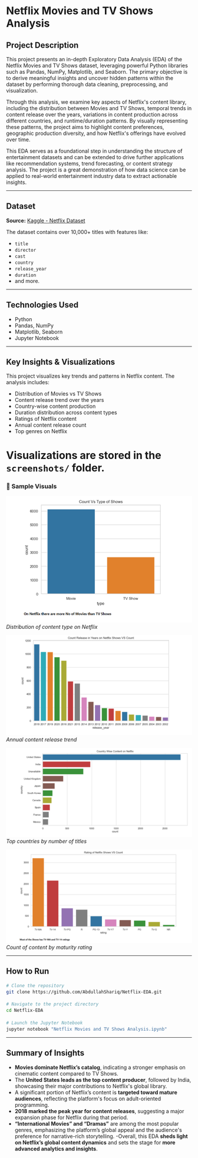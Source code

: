 #  Netflix Movies and TV Shows Analysis

##  Project Description

This project presents an in-depth Exploratory Data Analysis (EDA) of the Netflix Movies and TV Shows dataset, leveraging powerful Python libraries such as Pandas, NumPy, Matplotlib, and Seaborn. The primary objective is to derive meaningful insights and uncover hidden patterns within the dataset by performing thorough data cleaning, preprocessing, and visualization.

Through this analysis, we examine key aspects of Netflix's content library, including the distribution between Movies and TV Shows, temporal trends in content release over the years, variations in content production across different countries, and runtime/duration patterns. By visually representing these patterns, the project aims to highlight content preferences, geographic production diversity, and how Netflix's offerings have evolved over time.

This EDA serves as a foundational step in understanding the structure of entertainment datasets and can be extended to drive further applications like recommendation systems, trend forecasting, or content strategy analysis. The project is a great demonstration of how data science can be applied to real-world entertainment industry data to extract actionable insights.

---

##  Dataset
**Source:** [Kaggle - Netflix Dataset](https://www.kaggle.com/datasets/shivamb/netflix-shows)

The dataset contains over 10,000+ titles with features like:
- `title`
- `director`
- `cast`
- `country`
- `release_year`
- `duration`
- and more.

---

##  Technologies Used
- Python  
- Pandas, NumPy  
- Matplotlib, Seaborn  
- Jupyter Notebook  

---

##  Key Insights & Visualizations

This project visualizes key trends and patterns in Netflix content. The analysis includes:

- Distribution of Movies vs TV Shows  
- Content release trend over the years  
- Country-wise content production  
- Duration distribution across content types  
- Ratings of Netflix content  
- Annual content release count  
- Top genres on Netflix  

#  Visualizations are stored in the `screenshots/` folder.

### 🔹 Sample Visuals

![Movies vs TV Shows](screenshots/movies_vs_tv_shows.png)  
*Distribution of content type on Netflix*

![Content Release by Year](screenshots/count_release_in_year_vs_count.png)  
*Annual content release trend*

![Top Countries](screenshots/country_wise_content_production.png)  
*Top countries by number of titles*

![Ratings Distribution](screenshots/ratings_vs_count.png)  
*Count of content by maturity rating*

---

##  How to Run

```bash
# Clone the repository
git clone https://github.com/AbdullahShariq/Netflix-EDA.git

# Navigate to the project directory
cd Netflix-EDA

# Launch the Jupyter Notebook
jupyter notebook "Netflix Movies and TV Shows Analysis.ipynb"
```
---
## Summary of Insights

- **Movies dominate Netflix’s catalog**, indicating a stronger emphasis on cinematic content compared to TV Shows.  
- The **United States leads as the top content producer**, followed by India, showcasing their major contributions to Netflix's global library.  
- A significant portion of Netflix’s content is **targeted toward mature audiences**, reflecting the platform's focus on adult-oriented programming.  
- **2018 marked the peak year for content releases**, suggesting a major expansion phase for Netflix during that period.  
- **“International Movies” and “Dramas”** are among the most popular genres, emphasizing the platform’s global appeal and the audience's preference for narrative-rich storytelling.
-Overall, this EDA **sheds light on Netflix’s global content dynamics** and sets the stage for **more advanced analytics and insights**.


